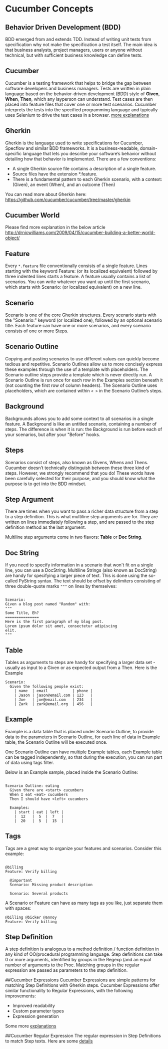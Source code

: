 # Cucumber Concepts  

<a id="bdd"></a>
## Behavior Driven Development (BDD)
BDD emerged from and extends TDD. Instead of writing unit tests from specification why not make the specification a test itself. The main idea is that business analysts, project managers, users or anyone without technical, but with sufficient business knowledge can define tests.

<a id="cucumber"></a>
## Cucumber
Cucumber is a testing framework that helps to bridge the gap between software developers and business managers. Tests are written in plain language based on the behavior-driven development (BDD) style of **Given**, **When**, **Then**, which any layperson can understand. Test cases are then placed into feature files that cover one or more test scenarios. Cucumber interprets the tests into the specified programming language and typically uses Selenium to drive the test cases in a browser. [more explanations](https://en.wikipedia.org/wiki/Cucumber_(software))


<a id="gherkin"></a>
## Gherkin
Gherkin is the language used to write specifications for Cucumber, Specflow and similar BDD frameworks. It is a business-readable, domain-specific language that lets you describe your software’s behavior without detailing how that behavior is implemented.
There are a few conventions:
- A single Gherkin source file contains a description of a single feature.
- Source files have the extension *.feature.
- There is a fundamental pattern to each Gherkin scenario, with a context: (Given), an event (When), and an outcome (Then)

You can read more about Gherkin here: <a href="https://github.com/cucumber/cucumber/tree/master/gherkin" target="_blank">https://github.com/cucumber/cucumber/tree/master/gherkin</a>


<a id="world"></a>
## Cucumber World
Please find more explanation in the below article
<a href="http://drnicwilliams.com/2009/04/15/cucumber-building-a-better-world-object/" target="_blank">http://drnicwilliams.com/2009/04/15/cucumber-building-a-better-world-object/</a>


<a id="feature"></a>
## Feature
Every `*.feature` file conventionally consists of a single feature. Lines starting with the keyword Feature: (or its localized equivalent) followed by three indented lines starts a feature. A feature usually contains a list of scenarios. You can write whatever you want up until the first scenario, which starts with Scenario: (or localized equivalent) on a new line.

<a id="scenario"></a>
## Scenario
Scenario is one of the core Gherkin structures. Every scenario starts with the "Scenario:" keyword (or localized one), followed by an optional scenario title. Each feature can have one or more scenarios, and every scenario consists of one or more Steps.


<a id="outline"></a>
## Scenario Outline
Copying and pasting scenarios to use different values can quickly become tedious and repetitive. Scenario Outlines allow us to more concisely express these examples through the use of a template with placeholders. The Scenario outline steps provide a template which is never directly run. A Scenario Outline is run once for each row in the Examples section beneath it (not counting the first row of column headers). The Scenario Outline uses placeholders, which are contained within `< >` in the Scenario Outline’s steps. 


<a id="background"></a>
## Background
Backgrounds allows you to add some context to all scenarios in a single feature. A Background is like an untitled scenario, containing a number of steps. The difference is when it is run: the Background is run before each of your scenarios, but after your "Before" hooks.


<a id="steps"></a>
## Steps
Scenarios consist of steps, also known as Givens, Whens and Thens.
Cucumber doesn’t technically distinguish between these three kind of steps. However, we strongly recommend that you do! These words have been carefully selected for their purpose, and you should know what the purpose is to get into the BDD mindset.

<a id="stepArg"></a>
## Step Argument
There are times when you want to pass a richer data structure from a step to a step definition.
This is what multiline step arguments are for. They are written on lines immediately following a step, and are passed to the step definition method as the last argument.

Multiline step arguments come in two flavors: **Table** or **Doc String**.

<a id="docstring"></a>
## Doc String
If you need to specify information in a scenario that won't fit on a single line, you can use a DocString. Multiline Strings (also known as DocString) are handy for specifying a larger piece of text. This is done using the so-called PyString syntax.
The text should be offset by delimiters consisting of three double-quote marks
`"""` on lines by themselves:

```gherkin

Scenario:
Given a blog post named "Random" with:
"""
Some Title, Eh?
===============
Here is the first paragraph of my blog post.
Lorem ipsum dolor sit amet, consectetur adipiscing
elit.
"""
```

<a id="table"></a>
## Table
Tables as arguments to steps are handy for specifying a larger data set - usually as input to a Given or as expected output from a Then. Here is the Example
```gherkin
Scenario:
  Given the following people exist:
    | name  | email           | phone |
    | Jason | jason@email.com | 123   |
    | Joe   | joe@email.com   | 234   |
    | Zark  | zark@email.org  | 456   |
```


<a id="example"></a>
## Example
Example is a data table that is placed under Scenario Outline, to provide data to the parameters in
Scenario Outline, for each line of data in Example table, the Scenario Outline will be executed once.

One Scenario Outline can have multiple Example tables, each Example table can be tagged independently, so that during the execution, you can run part of data using tags filter.

Below is an Example sample, placed inside the Scenario Outline:

```gherkin

Scenario Outline: eating
  Given there are <start> cucumbers
  When I eat <eat> cucumbers
  Then I should have <left> cucumbers

  Examples:
    | start | eat | left |
    |  12   |  5  |  7   |
    |  20   |  5  |  15  |
```

<a id="tag"></a>
## Tags
Tags are a great way to organize your features and scenarios. Consider this example:
```gherkin

@billing
Feature: Verify billing

  @important
  Scenario: Missing product description

  Scenario: Several products
```
A Scenario or Feature can have as many tags as you like, just separate them with spaces:
```gherkin
@billing @bicker @annoy
Feature: Verify billing
```
<a id="stepdef"></a>
## Step Definition
A step definition is analogous to a method definition / function definition in any kind of OO/procedural programming language. Step definitions can take 0 or more arguments, identified by groups in the Regexp (and an equal number of arguments to the Proc. Matching groups in the regular expression are passed as parameters to the step definition.

<a id="cucumber_expression"></a>
##Cucumber Expressions
Cucumber Expressions are simple patterns for matching Step Definitions with Gherkin steps.
Cucumber Expressions offer similar functionality to Regular Expressions, with the following improvements:
* Improved readability
* Custom parameter types
* Expression generation

Some more [explanations](https://docs.cucumber.io/cucumber/cucumber-expressions)

<a id="regex"></a>
##Cucumber Regular Expression
The regular expression in Step Definitions to match Step texts. Here are some [details](http://agileforall.com/wp-content/uploads/2011/08/Cucumber-Regular-Expressions-Cheat-Sheet.pdf)